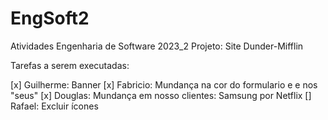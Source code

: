 # EngSoft2
Atividades Engenharia de Software 2023_2
Projeto: Site Dunder-Mifflin

Tarefas a serem executadas:

[x] Guilherme: Banner
[x] Fabricio: Mundança na cor do formulario e e nos "seus"
[x] Douglas: Mundança em nosso clientes: Samsung por Netflix
[] Rafael: Excluir ícones
